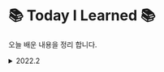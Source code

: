 # 📚 Today I Learned 📚
오늘 배운 내용을 정리 합니다. 

<details>
<summary>2022.2</summary>
<div markdown="1">
  
[잘못된 습관을 만들지 말자](https://github.com/cherrishRed/TIL/blob/main/2022/2022.02.07.md)

[revert와 sequence 는 처음이라](https://github.com/cherrishRed/TIL/blob/main/2022/2022.02.08.md)
  
[zip, enumerated 와 for in 문의 조화](https://github.com/cherrishRed/TIL/blob/main/2022/2022.02.10.md)

[Optional Chaining 과 오해](https://github.com/cherrishRed/TIL/blob/main/2022/2022.02.11.md)

[OOP](https://github.com/cherrishRed/TIL/blob/main/2022/2022.02.14.md)

[에러를 처리하는 여러 가지 방법](https://github.com/cherrishRed/TIL/blob/main/2022/2022.02.15.md)

[H.I.G 와 친해지자](https://github.com/cherrishRed/TIL/blob/main/2022/2022.02.17.md)

[SOLID 원칙을 따라서 구조를 짜자](https://github.com/cherrishRed/TIL/blob/main/2022/2022.02.18.md)

[OOP 구조는 그래서 어떻게 짜는데?](https://github.com/cherrishRed/TIL/blob/main/2022/2022.02.21.md)

[Result와 감동적인 만남](https://github.com/cherrishRed/TIL/blob/main/2022/2022.02.22.md)

[Key Value Observing ](https://github.com/cherrishRed/TIL/blob/main/2022/2022.02.24.md)

[어렵고 자주 안쓰는 열거형 활용법](https://github.com/cherrishRed/TIL/blob/main/2022/2022.02.25.md)

[싱글톤, alert 그리고 구조체](https://github.com/cherrishRed/TIL/blob/main/2022/2022.02.28.md)

[화면 전환의 다양한 방법](https://github.com/cherrishRed/TIL/blob/main/2022/2022.03.01.md)

[라싸(life cycle), KVO 사용법 ](https://github.com/cherrishRed/TIL/blob/main/2022/2022.03.02.md)

[타입 캐스팅 is as  ](https://github.com/cherrishRed/TIL/blob/main/2022/2022.03.04.md)

[delegat 는 내일을 대신 해주는 것  ](https://github.com/cherrishRed/TIL/blob/main/2022/2022.03.08.md)

[Notification Center 는 방송국 ](https://github.com/cherrishRed/TIL/blob/main/2022/2022.03.10.md)

[UML](https://github.com/cherrishRed/TIL/blob/main/2022/2022.03.11.md)

[Unit Test, TDD](https://github.com/cherrishRed/TIL/blob/main/2022/2022.03.14.md)

[빅오는 완벽하지 않다](https://github.com/cherrishRed/TIL/blob/main/2022/2022.03.15.md)

</div>
</details>

